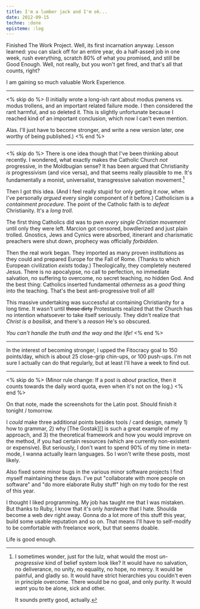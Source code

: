 ```yaml
---
title: I'm a lumber jack and I'm ok...
date: 2012-09-15
techne: :done
episteme: :log
---
```


Finished The Work Project. Well, its first incarnation anyway. Lesson learned: you can slack off for an entire year, do a half-assed job in one week, rush everything, scratch 80% of what you promised, and still be Good Enough. Well, not really, but you won't get fired, and that's all that counts, right?

I am gaining so much valuable Work Experience.

---

<% skip do %>
(I initially wrote a long-ish rant about modus pwnens vs. modus trollens, and an important related failure mode. I then considered the rant harmful, and so deleted it. This is slightly unfortunate because I reached kind of an important conclusion, which now I can't even mention.

Alas. I'll just have to become stronger, and write a new version later, one worthy of being published.)
<% end %>

---

<% skip do %>
There is one idea though that I've been thinking about recently. I wondered, what exactly makes the Catholic Church *not* progressive, in the Moldbugian sense? It has been argued that Christianity *is* progressivism (and vice versa), and that seems really plausible to me. It's fundamentally a monist, universalist, transgressive salvation movement.[^anti]

[^anti]:
    I sometimes wonder, just for the lulz, what would the most *un-progressive* kind of belief system look like? It would have no salvation, no deliverance, no unity, no equality, no hope, no mercy. It would be painful, and gladly so. It would have strict hierarchies you couldn't even in principle overcome. There would be no goal, and only purity. It would *want* you to be alone, sick and other. 

    It sounds pretty good, actually.

Then I got this idea. (And I feel really stupid for only getting it *now*, when I've personally *argued* every single component of it before.) Catholicism is a *containment procedure*. The point of the Catholic faith is to *defeat* Christianity. It's a *long troll*.

The first thing Catholics did was to pwn *every single Christian movement* until only they were left. Marcion got censored, bowdlerized and just plain trolled. Gnostics, Jews and Cynics were absorbed, itinerant and charismatic preachers were shut down, prophecy was officially *forbidden*.

Then the real work began. They imported as many proven institutions as they could and prepared Europe for the Fall of Rome. (Thanks to which European civilization *exists* today.) Theologically, they completely neutered Jesus. There is no apocalypse, no call to perfection, no immediate salvation, no suffering to overcome, no secret teaching, no hidden God. And the best thing: Catholics inserted fundamental *otherness* as a *good* thing into the teaching. That's the best anti-progressive troll of all!

This massive undertaking was successful at containing Christianity for a long time. It wasn't until <del>those dirty</del> Protestants realized that the Church has no intention whatsoever to take itself seriously. They didn't realize that *Christ is a basilisk*, and there's a *reason* He's so obscured.

*You can't handle the truth and the way and the life!*
<% end %>

---

In the interest of becoming stronger, I upped the Fitocracy goal to 150 points/day, which is about 25 close-grip chin-ups, or 100 push-ups. I'm not sure I actually can do that regularly, but at least I'll have a week to find out.

---

<% skip do %>
(Minor rule change: If a post is *about* practice, then it counts towards the daily word quota, even when it's not on the log.)
<% end %>

On that note, made the screenshots for the Latin post. Should finish it tonight / tomorrow.

I *could* make three additional points besides tools / card design, namely 1) how to grammar, 2) why [The Gostak][] is such a great example of my approach, and 3) the theoretical framework and how you would improve on the method, if you had certain resources (which are currently non-existent or expensive). But seriously, I don't want to spend 90% of my time in meta-mode, I wanna actually learn languages. So I won't write these posts, most likely.

Also fixed some minor bugs in the various minor software projects I find myself maintaining these days. I've put "collaborate with more people on software" and "do more elaborate Ruby stuff" high on my todo for the rest of this year.

I thought I liked programming. My job has taught me that I was mistaken. But thanks to Ruby, I know that it's only *hardware* that I hate. Shoulda become a web dev right away. Gonna do a lot more of this stuff this year, build some usable reputation and so on. That means I'll have to self-modify to be comfortable with freelance work, but that seems doable.

Life is good enough.
